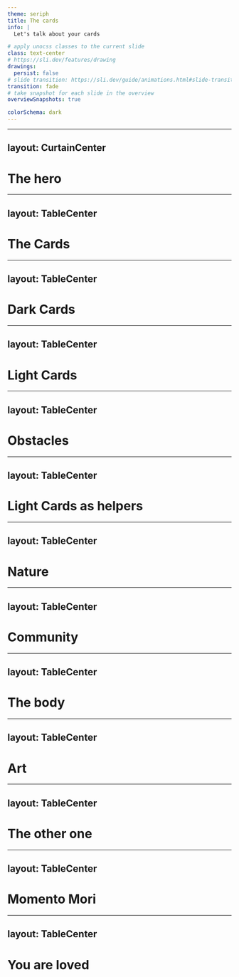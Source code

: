 ```yaml
---
theme: seriph
title: The cards
info: |
  Let's talk about your cards

# apply unocss classes to the current slide
class: text-center
# https://sli.dev/features/drawing
drawings:
  persist: false
# slide transition: https://sli.dev/guide/animations.html#slide-transitions
transition: fade
# take snapshot for each slide in the overview
overviewSnapshots: true

colorSchema: dark
---
```


<Welcome>
<Cards />
</Welcome>

---
layout: CurtainCenter
---

# The hero

---
layout: TableCenter
---

# The Cards

---
layout: TableCenter
---

# Dark Cards

---
layout: TableCenter
---

# Light Cards

---
layout: TableCenter
---

# Obstacles

---
layout: TableCenter
---

# Light Cards as helpers

---
layout: TableCenter
---

# Nature

---
layout: TableCenter
---

# Community

---
layout: TableCenter
---

# The body

---
layout: TableCenter
---

# Art

---
layout: TableCenter
---

# The other one

---
layout: TableCenter
---

# Momento Mori

---
layout: TableCenter
---

# You are loved








